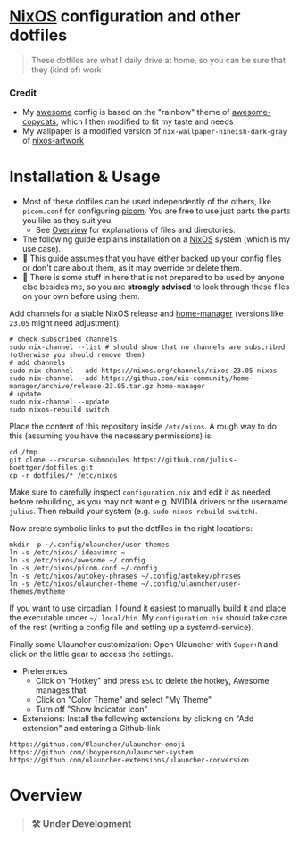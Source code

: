 # [NixOS](https://nixos.org/) configuration and other dotfiles
> These dotfiles are what I daily drive at home, so you can be sure that they (kind of) work

### Credit
- My [awesome](https://awesomewm.org/) config is based on the "rainbow" theme of [awesome-copycats](https://github.com/lcpz/awesome-copycats), which I then modified to fit my taste and needs
- My wallpaper is a modified version of `nix-wallpaper-nineish-dark-gray` of [nixos-artwork](https://github.com/NixOS/nixos-artwork)

# Installation & Usage

- Most of these dotfiles can be used independently of the others, like `picom.conf` for configuring [picom](https://github.com/jonaburg/picom). You are free to use just parts the parts you like as they suit you.
    - See [Overview](#overview) for explanations of files and directories.
- The following guide explains installation on a [NixOS](https://nixos.org/) system (which is my use case).
- 🚨 This guide assumes that you have either backed up your config files or don't care about them, as it may override or delete them.
- 🚨 There is some stuff in here that is not prepared to be used by anyone else besides me, so you are **strongly advised** to look through these files on your own before using them.

Add channels for a stable NixOS release and [home-manager](https://github.com/nix-community/home-manager) (versions like `23.05` might need adjustment):
```shell
# check subscribed channels
sudo nix-channel --list # should show that no channels are subscribed (otherwise you should remove them)
# add channels
sudo nix-channel --add https://nixos.org/channels/nixos-23.05 nixos
sudo nix-channel --add https://github.com/nix-community/home-manager/archive/release-23.05.tar.gz home-manager
# update
sudo nix-channel --update
sudo nixos-rebuild switch
```
Place the content of this repository inside `/etc/nixos`. A rough way to do this (assuming you have the necessary permissions) is:
```shell
cd /tmp
git clone --recurse-submodules https://github.com/julius-boettger/dotfiles.git
cp -r dotfiles/* /etc/nixos
```
Make sure to carefully inspect `configuration.nix` and edit it as needed before rebuilding, as you may not want e.g. NVIDIA drivers or the username `julius`. Then rebuild your system (e.g. `sudo nixos-rebuild switch`).

Now create symbolic links to put the dotfiles in the right locations:
```shell
mkdir -p ~/.config/ulauncher/user-themes
ln -s /etc/nixos/.ideavimrc ~
ln -s /etc/nixos/awesome ~/.config
ln -s /etc/nixos/picom.conf ~/.config
ln -s /etc/nixos/autokey-phrases ~/.config/autokey/phrases
ln -s /etc/nixos/ulauncher-theme ~/.config/ulauncher/user-themes/mytheme
```

If you want to use [circadian](https://github.com/mrmekon/circadian), I found it easiest to manually build it and place the executable under `~/.local/bin`. My `configuration.nix` should take care of the rest (writing a config file and setting up a systemd-service).

Finally some Ulauncher customization: Open Ulauncher with `Super+R` and click on the little gear to access the settings.
- Preferences
    - Click on "Hotkey" and press `ESC` to delete the hotkey, Awesome manages that
    - Click on "Color Theme" and select "My Theme"
    - Turn off "Show Indicator Icon"
- Extensions: Install the following extensions by clicking on "Add extension" and entering a Github-link
```
https://github.com/Ulauncher/ulauncher-emoji
https://github.com/iboyperson/ulauncher-system
https://github.com/ulauncher-extensions/ulauncher-conversion
```

# Overview

> ### 🛠 Under Development
